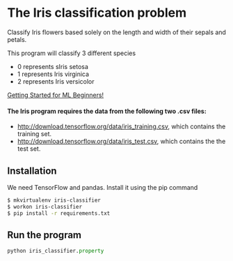 # The Iris classification problem

Classify Iris flowers based solely on the length and width of their sepals and petals.

This program will classify 3 different species

* 0 represents sIris setosa
* 1 represents Iris virginica
* 2 represents Iris versicolor

[Getting Started for ML Beginners!](https://www.tensorflow.org/get_started/get_started_for_beginners)

#### The Iris program requires the data from the following two .csv files:

* http://download.tensorflow.org/data/iris_training.csv, which contains the training set.
* http://download.tensorflow.org/data/iris_test.csv, which contains the the test set.

## Installation

We need TensorFlow and pandas. Install it using the pip command

```bash
$ mkvirtualenv iris-classifier
$ workon iris-classifier
$ pip install -r requirements.txt
```

## Run the program

```python
python iris_classifier.property
```

